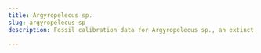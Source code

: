 ```yaml
---
title: Argyropelecus sp.
slug: argyropelecus-sp
description: Fossil calibration data for Argyropelecus sp., an extinct species of fish. Includes taxonomy authority and locality references, and cross-references to living taxa.

---
```

